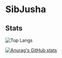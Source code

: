# SibJusha
<h2>Stats</h2>

![Top Langs](https://github-readme-stats.vercel.app/api/top-langs/?username=SibJusha&layout=donut)

[![Anurag's GitHub stats](https://github-readme-stats.vercel.app/api?username=SibJusha)](https://github.com/anuraghazra/github-readme-stats)
